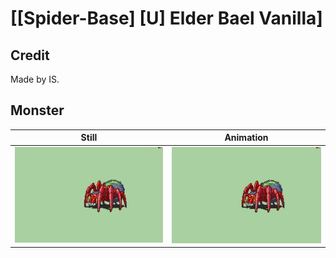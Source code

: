 # [\[Spider-Base\] \[U\] Elder Bael Vanilla]

## Credit

Made by IS.

## Monster

| Still | Animation |
| :---: | :-------: |
| ![Monster still](./Monster_000.png) | ![Monster animation](./Monster.gif) |
